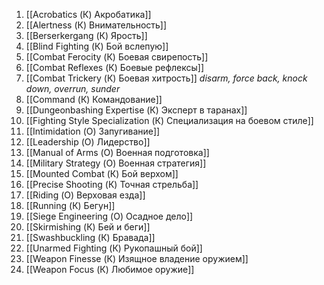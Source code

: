 1. [[Acrobatics (К) Акробатика]]
2. [[Alertness (К) Внимательность]]
3. [[Berserkergang (К) Ярость]]
4. [[Blind Fighting (К) Бой вслепую]]
5. [[Combat Ferocity (К) Боевая свирепость]]
6. [[Combat Reflexes (К) Боевые рефлексы]]
7. [[Combat Trickery (К) Боевая хитрость]] *disarm, force back, knock down, overrun, sunder*
8. [[Command (К) Командование]]
9. [[Dungeonbashing Expertise (К) Эксперт в таранах]]
10. [[Fighting Style Specialization (К) Специализация на боевом стиле]]
11. [[Intimidation (О) Запугивание]]
12. [[Leadership (О) Лидерство]]
13. [[Manual of Arms (О) Военная подготовка]]
14. [[Military Strategy (О) Военная стратегия]]
15. [[Mounted Combat (К) Бой верхом]]
16. [[Precise Shooting (К) Точная стрельба]]
17. [[Riding (О) Верховая езда]]
18. [[Running (К) Бегун]]
19. [[Siege Engineering (О) Осадное дело]]
20. [[Skirmishing (К) Бей и беги]]
21. [[Swashbuckling (К) Бравада]]
22. [[Unarmed Fighting (К) Рукопашный бой]]
23. [[Weapon Finesse (К) Изящное владение оружием]]
24. [[Weapon Focus (К) Любимое оружие]]

